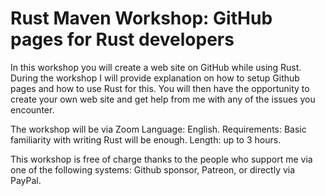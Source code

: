 # Rust Maven Workshop: GitHub pages for Rust developers

In this workshop you will create a web site on GitHub while using Rust.
During the workshop I will provide explanation on how to setup Github pages and how to use Rust for this.
You will then have the opportunity to create your own web site and get help from me with any of the issues you encounter.


The workshop will be via Zoom
Language: English.
Requirements: Basic familiarity with writing Rust will be enough.
Length: up to 3 hours. 

This workshop is free of charge thanks to the people who support me via one of the following systems: Github sponsor, Patreon, or directly via PayPal.



